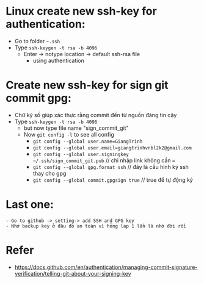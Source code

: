 # Linux create new ssh-key for authentication:
- Go to folder `~.ssh`
- Type `ssh-keygen -t rsa -b 4096`
    - Enter -> notype location -> default ssh-rsa file
        - using authentication

# Create new ssh-key for sign git commit gpg:
- Chữ ký số giúp xác thực rằng commit đến từ nguồn đáng tin cậy
- Type `ssh-keygen -t rsa -b 4096`
    - but now type file name "sign_commit_git"
    - Now `git config -l` to see all config
        - `git config --global user.name=GiangTrinh`
        - `git config --global user.email=giangtrinhvnbl2k2@gmail.com`
        - `git config --global user.signingkey ~/.ssh/sign_commit_git.pub` // chỉ nhập link không cần `=`
        - `git config --global gpg.format ssh` // đây là cấu hình ký ssh thay cho gpg
        - `git config --global commit.gpgsign true` // true để tự động ký

# Last one:
    - Go to github -> setting-> add SSH and GPG key
    - Nhớ backup key ở đâu đó an toàn vì hỏng lap 1 lần là nhớ đời rồi

# Refer
- https://docs.github.com/en/authentication/managing-commit-signature-verification/telling-git-about-your-signing-key
